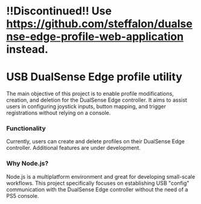 # !!Discontinued!! Use https://github.com/steffalon/dualsense-edge-profile-web-application instead.

# USB DualSense Edge profile utility

The main objective of this project is to enable profile modifications, creation, and deletion for the DualSense Edge
controller. It aims to assist users in configuring joystick inputs, button mapping, and trigger registrations without
relying on a console.

### Functionality
Currently, users can create and delete profiles on their DualSense Edge controller. Additional features are under
development.

### Why Node.js?
Node.js is a multiplatform environment and great for developing small-scale workflows. This project specifically focuses
on establishing USB "config" communication with the DualSense Edge controller without the need of a PS5 console.
